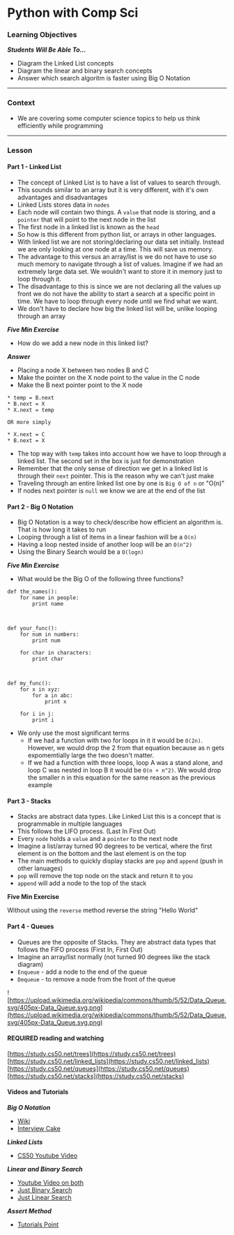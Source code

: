 # Python with Comp Sci

### Learning Objectives
***Students Will Be Able To...***

* Diagram the Linked List concepts
* Diagram the linear and binary search concepts
* Answer which search algoritm is faster using Big O Notation

---
### Context

* We are covering some computer science topics to help us think efficiently while programming

---
### Lesson

#### Part 1 - Linked List

* The concept of Linked List is to have a list of values to search through. 
* This sounds similar to an array but it is very different, with it's own advantages and disadvantages
* Linked Lists stores data in `nodes`
* Each node will contain two things. A `value` that node is storing, and a `pointer` that will point to the next node in the list
* The first node in a linked list is known as the `head`
* So how is this different from python list, or arrays in other languages. 
* With linked list we are not storing/declaring our data set initially. Instead we are only looking at one node at a time. This will save us memory. 
* The advantage to this versus an array/list is we do not have to use so much memory to navigate through a list of values. Imagine if we had an extremely large data set. We wouldn't want to store it in memory just to loop through it. 
* The disadvantage to this is since we are not declaring all the values up front we do not have the ability to start a search at a specific point in time. We have to loop through every node until we find what we want. 
* We don't have to declare how big the linked list will be, unlike looping through an array

***Five Min Exercise***

* How do we add a new node in this linked list? 

***Answer***

* Placing a node X between two nodes B and C
* Make the pointer on the X node point to the value in the C node 
* Make the B next pointer point to the X node

```
* temp = B.next
* B.next = X
* X.next = temp

OR more simply

* X.next = C
* B.next = X
```
* The top way with `temp` takes into account how we have to loop through a linked list. The second set in the box is just for demonstration
* Remember that the only sense of direction we get in a linked list is through their `next` pointer. This is the reason why we can't just make 
* Traveling through an entire linked list one by one is `Big O of n` or "O(n)"
* If nodes next pointer is `null` we know we are at the end of the list


#### Part 2 - Big O Notation

* Big O Notation is a way to check/describe how efficient an algorithm is. That is how long it takes to run
* Looping through a list of items in a linear fashion will be a `O(n)`
* Having a loop nested inside of another loop will be an `O(n^2)`
* Using the Binary Search would be a `O(logn)`

***Five Min Exercise***

* What would be the Big O of the following three functions?

```
def the_names():
	for name in people:
		print name
	
	

def your_func():
	for num in numbers:
		print num
	
	for char in characters:
		print char
		
		
		
def my_func():
	for x in xyz:
		for a in abc:
			print x
			
	for i in j:
		print i

```
* We only use the most significant terms
	* If we had a function with two for loops in it it would be `O(2n)`. However, we would drop the 2 from that equation because as n gets expomemtially large the two doesn't matter. 
	* If we had a function with three loops, loop A was a stand alone, and loop C was nested in loop B it would be `O(n + n^2)`. We would drop the smaller n in this equation for the same reason as the previous example


#### Part 3 - Stacks

* Stacks are abstract data types. Like Linked List this is a concept that is programmable in multiple languages
* This follows the LIFO process. (Last In First Out)
* Every `node` holds a `value` and a `pointer` to the next node
* Imagine a list/array turned 90 degrees to be vertical, where the first element is on the bottom and the last element is on the top
* The main methods to quickly display stacks are `pop` and `append` (push in other lanuages)
* `pop` will remove the top node on the stack and return it to you
* `append` will add a node to the top of the stack

**Five Min Exercise**

Without using the `reverse` method reverse the string "Hello World"



#### Part 4 - Queues

* Queues are the opposite of Stacks. They are abstract data types that follows the FIFO process (First In, First Out)
* Imagine an array/list normally (not turned 90 degrees like the stack diagram)
* `Enqueue` - add a node to the end of the queue
* `Dequeue` - to remove a node from the front of the queue

![https://upload.wikimedia.org/wikipedia/commons/thumb/5/52/Data_Queue.svg/405px-Data_Queue.svg.png](https://upload.wikimedia.org/wikipedia/commons/thumb/5/52/Data_Queue.svg/405px-Data_Queue.svg.png)




#### REQUIRED reading and watching
[https://study.cs50.net/trees](https://study.cs50.net/trees)
[https://study.cs50.net/linked_lists](https://study.cs50.net/linked_lists)
[https://study.cs50.net/queues](https://study.cs50.net/queues)
[https://study.cs50.net/stacks](https://study.cs50.net/stacks)

#### Videos and Tutorials

***Big O Notation***

* [Wiki](https://en.wikipedia.org/wiki/Binary_search_algorithm)
* [Interview Cake](https://www.interviewcake.com/article/python/big-o-notation-time-and-space-complexity)

***Linked Lists***

* [CS50 Youtube Video](https://www.youtube.com/watch?v=5nsKtQuT6E8)

***Linear and Binary Search***

* [Youtube Video on both](https://www.youtube.com/watch?v=wNVCJj642n4)
* [Just Binary Search](https://www.youtube.com/watch?v=JQhciTuD3E8)
* [Just Linear Search](https://www.youtube.com/watch?v=iwo5WAldDks)

***Assert Method***

* [Tutorials Point](http://www.tutorialspoint.com/python/assertions_in_python.htm)
